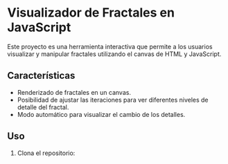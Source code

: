 # Visualizador de Fractales en JavaScript

Este proyecto es una herramienta interactiva que permite a los usuarios visualizar y manipular fractales utilizando el canvas de HTML y JavaScript.

## Características

- Renderizado de fractales en un canvas.
- Posibilidad de ajustar las iteraciones para ver diferentes niveles de detalle del fractal.
- Modo automático para visualizar el cambio de los detalles.

## Uso

1. Clona el repositorio:
